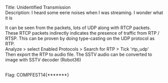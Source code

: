 Title: Unidentified Transmission <br>
Description: I heard some eerie noises when I was streaming. I wonder what it is <br>

It can be seen from the packets, lots of UDP along with RTCP packets. These RTCP packets indirectly indicates the presence of traffic from RTP / RTSP. This can be proven by doing type-casting on the UDP protocol as RTP. <br>
Analyze > select Enabled Protocols > Search for RTP > Tick 'rtp_udp' <br>
Then export the RTP to audio file. The SSTV audio can be converted to image with SSTV decoder (Robot36) <br><br>


Flag: COMPFEST14{*******}
